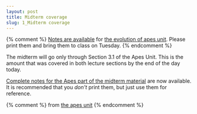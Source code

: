 ```yaml
---
layout: post
title: Midterm coverage
slug: 1_Midterm coverage
---
```


{% comment %} 
[Notes are available](/materials/apes.handouts.pdf) for [the evolution of apes unit](/apes.html). Please print them and bring them to class on Tuesday.
{% endcomment %} 

The midterm will go only through Section 3.1 of the Apes Unit. This is the amount that was covered in both lecture sections by the end of the day today.

[Complete notes for the Apes part of the midterm material](/materials/midterm1.complete.pdf) are now available.  It is recommended that you _don't_ print them, but just use them for reference.

{% comment %} 
from [the apes unit](/apes.html)
{% endcomment %} 

